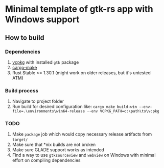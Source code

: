 # Minimal template of gtk-rs app with Windows support

## How to build

### Dependencies

1. [vcpkg](https://github.com/Microsoft/vcpkg) with installed `gtk` package
2. [cargo-make](https://github.com/sagiegurari/cargo-make)
3. Rust Stable >= 1.30.1 (might work on older releases, but it's untested ATM)

### Build process

1. Navigate to project folder
2. Run build for desired configuration like: `cargo make build-win --env-file=.\environments\win64-release --env VCPKG_PATH=c:\path\to\vcpkg`

### TODO

1. Make `package` job which would copy necessary release artifacts from `target/`
2. Make sure that *nix builds are not broken 
3. Make sure GLADE support works as intended
4. Find a way to use `gtksourceview` and `webview` on Windows with minimal effort on compiling dependencies